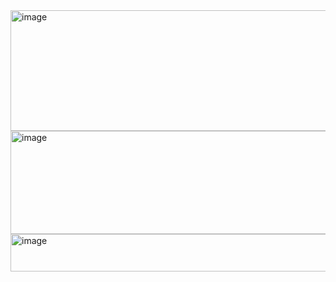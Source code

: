 
<img width="671" height="193" alt="image" src="https://github.com/user-attachments/assets/d100bd27-c2ed-422e-908e-cf2f500a6b32" />

<img width="849" height="165" alt="image" src="https://github.com/user-attachments/assets/5c6008c2-634c-49db-bb25-29dea8a1e688" />

<img width="671" height="60" alt="image" src="https://github.com/user-attachments/assets/d96d5614-21b4-4205-bc8a-83990065076c" />
